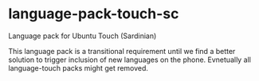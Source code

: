 # language-pack-touch-sc
Language pack for Ubuntu Touch (Sardinian)

This language pack is a transitional requirement until we find a better solution to trigger inclusion of new languages on the phone. Evnetually all language-touch packs might get removed.

